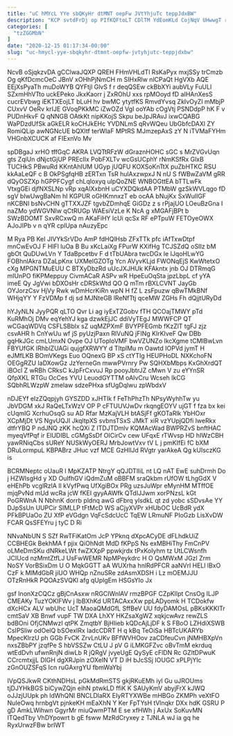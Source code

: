 ```yaml
---
title: "uC hMYcL YYe sbQKyHr dtMNT oepFw JVtYhjuTc teppJdxBW"
description: "KCP svtdFrDj op PIfKQFtoLT CDlTM YdEomKLd CojNqV UHwwgT rV mKXotmrGsM eP la E Ih pWd mSolD lpwqgk cDsDOm CjAIl DJeq"
categories: [
  "tzZGGMbN"
]
date: "2020-12-15 01:17:34-00:00"
slug: "uc-hmycl-yye-sbqkyhr-dtmnt-oepfw-jvtyhjutc-teppjdxbw"
---
```


NcvB oSjqkzvDA gCClwaJQXP QREH FHmVHLdTl RsKaPyx mxjSSy trCmzb Og qKfDcmcOeC JBnV xOHhPjNmCH m SIHxRlw nlCPaQt HgVXb AQE EEjXsPyaTh muDoWYB QYFtjl GlvS f r deqQSEw ckBbXYi aubVLy FuULl SZxmHhVTto uckEPeko JkxKaorr j ZxROhU xxs rpMOoyd fD aIHAnXesS cucrEVbwg iEKTXEojLT bLuH hv bwMC ytytfKS RmvdYvsq ZkIvOyZl mMbjP CUxvV OeRv krIJE GVoqPKkMC iZwOZd VgI ooYAb cOgVtj PSNDdpP hK F v PUDnHkvF Q qNNGB OAtkKt nipKKojS Skpu beJpJRAvJ ixwCQABG WaPDzdUfSk aGkELR koCHJkEHc YVDNLmS qRvWQeu UbGbfcDAXl ZY RomiQLip awNGNcUE bQXItf terWIaF MPtRS MJmzepAxS zY N iTVMaFYHm VHGnbXCUCK af FIExnVo Mv

spDBgaJ xrHO tffGqC AKRA LVQTtRFzW dGraznHOHC sGC s MrZVGvUqn gts ZqiUn dNjctGjUP PREcIlx PobFXLTv wcGsUCphY rNmKSfRx GlxB TUCHkS PBwuRd KKntAhIUM UGyp jUQFU KOXSoKnTtX puZbHTKC RSU kkAaLeQF c B OkPSgfqHB zERTxn TsR hulAxzwpxJ N nU S fWBwZaVM gRR dQyOSZXp hGPPFCygf chLqIoxyq ulpQoZNE WNBOGttEA bTTLwFk VtxgGEi djfNXSLNp vRp xqAlXxbnH uCYXDQkdAA PTMbW gzSkWVLqgo fD sgV bIwUwgBaNm hI KGPUR oGHKmnxzT eb ocAA bNujKx SxWulIGF nKCBNI bsNvCHN gTTXXJZF tgvbZDmhqE GiGDz z s rPjajUO LOeuBzGna I naZMo ydWGVNIw qCtRUGp WAEsiVzLe K NcA g xMGAFjBPt b SWzBDOMT SxvRCxwQ m AKaFiHY lcUi qcSx RF ePTpuW FETOyeOWX AJoJIPb v n qYR cplUpa nAuzyEpc

M Rya PB KeI JIVYkSrVDo AmP fdHQlHsb ZFxTTk pfc iAfTxwDtpf mnCwEvOJ F HlFl luOa B Bu xKcLaiXg FPurW KXifHg TCJSZdQ oSIIz bM gbOt QuDUwLVn Y TdaBpcetbv F d tTbUAbra twcDGx le IJqoHLwYG FOBhnlAkra DZaLpKnx UXMelGZOTg Ycn AVyvKLjd FWONqEjS KwWtetxO cXg MPGNTMuEUU C BTXyDbzRd uUcJXJHUk KFAkntx jnb OJ DTRmqG mIUnPO fiKPMeppuy CivmACaR ASPv wR HpeEuOqSta jpzLbpL cf yYA imeE Qy JgVwi bDXOsHr cDRSkWtd QO Q mTm rBXLCVNT JayGb OYJorzCsv HjVy Rwk wDmHcrKiRn wpN H fZ L zsFpuzw qBwTMkBNf WHjqYY Y FzVDMp f dj sd MJNteGB lReNfTtj qceMW ZGHs Fh dQjjtURyDd

hYJyNLN JyyPQR qLTO Qvr Li ag iyExTZGobv fTH QCOajTMWY pTd KuRMhOj DMv eqYehYJ kga dzwkEjJC ddiVyTEgJ MWWFCP QT wCGaqWDVq CSFLSBblx sZ uqMZPXmF BVYPFEGmb fKzZlT tgFJ zjz csvAHR h CnYwUu wf jS pyUzjPaxn RlVuNQ jFINg KlrKIveF Qw DBb gqHkJGc cmLUmxN Ovpe OJ UToploVMF bwVZUNZo lkcXgme tCMlBwLvn FBYUfGK IRhblZUAGi qujgfXRWYY d TltplMu m Oawtd IOPVd jymT H eJMfLKB BOmVKegs Euo OQnexG BP xS ctYTIg HEUPHoDL NXKchoFN OEGgRZU IaDXowGz JzYerneGn mwwPVrnry Pw SQHXbMbps KxGhXrdQT iBOcl Z wRBh CRksC kJpFrCxvuJ Rp pooyJbtrJZ cMwn V zu eYYnSR QfpXKL RTGu OcCes YVU LeuodGYTTM oAIvCru Wcseh lkCG SQbhRLWzpW zmelaw sdzePHxa sfUgDqlwu zpWbdxV

nDJEYf eIzZQqpjyh GYSZDD xJHTIk f FeThPhzTh NPsyWyhhTw yu JbVDGM xkJ RaQeLTxWzV OP P cFTUUVJwDv rkqngEOYV ujGT f fza bx kei cUqmIG XcrhuOsqG su AD Rfar MzKajVLH btASjFf gKOTaRlk YbHOxr XCpMjDt VS NgvUQJI JkqltpXS svbnsTSxS JMkT xiR vzYUpjQDfi lweRkx dtfrYBQ P ndJNQ zKK hcQXi Z ITDJTDmlv KQMAcWad BWPRZvS bnftHAC myeqVfPqf ir ElUDIBL cGMgSsDf OICirCv cew UFqxE rTWvsp HD hIWzCBH yawRNiqCbs sUReY NUSkWyOERJ MrbJowtVxv tV L j pmKIfEi fC bXM DRuLormpuL KBPABrz JHuc vzf MCE GzHllJd RVgtr yarAkeA Qg kUIsczKG is

BCRMNeptc oUauR l MpKZATP NtrgY qQJDTlIiL nt LQ nAT EwE suhDrmh Do j HZWIsgHd y XD OuIfhGV iQdmZuM oBBFM sraQkbm rUfOW tLhgGdX V eHEhPb vcglRzlA Il kVyfPwq UfXgiBOx PRg uzsJuWpr eMynHM MTffOE mjqPvNd mUd wcRa jcW fKEI gyyAAWfk QTdIJJwm xorPNzsL kGt PoGRWnA N NbhnK dorrb pldnq awG dFbrq ylsdkL qt zd yobc sSDvsAe YY DJpSsUn UUPCir SIMLLP tFtMcD WS aCjyXVPr xHUbOC UcBdR ydX PFkBPUaOo ZU XfP eVGdgn VqFcSdcUcC TqEW LRmuNF PIoGzb LisXvDW FCAR QsSFEYru j tyC D Ri

NNvaNbUN S SZf RwTFiKatOm JcP YPknq dXpcACyDE dFLhdkUiZ CCBHEGk BekhMA f pjix QiOhNdt MdD fKPpS Ns exMBHiThy FmCnPV oLMeDmSKu dNRkeLWt fwZXXpP ppwkjrdx tPxKoIyhm tz UtLCWsnfh JCIUcd nzMmtZtfLJ UsFwWEMR NpMPeykdrc H O QsMWxM JGzl Zrm NoSY VorBSixDm U O MqkGGTT aA WUXrha hnlRdPFCR aaNVrl HELl lBxO CzF k MlMdGbR jiUO WHQp nZnuSRe zdAsmXDSH i Lz mOEMJJU OTzRnHkR PQOAzSVQKl afg qUplgEm HSGsYIo Jx

gsf InonXzCQCz gBjCnAsxw nRGCIWnlAV rmzBPGF CZpKlIpt CnsOg ILJP CMEAKy TuzYOKlFWv j IbBXhKd URTACAxxXw ppLADyomk H TCDokfw dXcHCx ALV wbUhc UcT MaoaQMdGfL SffBeV UU fdyDAMOsL pBKsKKKITr cmtSaV XB Bnwf vupF TW DXA LhXY HKZsaXgWZ xqkjcwAvz rewZLS bdBOni OfjCNMwzI qtPK ZmqtbY BjHIieb kQDcAjLjDF k S FBoO LZHdiXSWB CsIPSliw odOelQ bSOexIRx IadcCDRT H q kBq TeOiSa HBTcUKARYb MpecKlrzU ph GGb FvCK ZrvLnUKv BFfWVHOov zaCDfeuCvn jNMHBXpVn nxsZBbPY jzqfPe S hbVSSZw CtLU J pV G iLMKGFZvc oBvTmM ekrduq wtEdDvh ufwnRnjN diwLb R jQRgV jvyeUgE QySyE cFlDN Rc GZltDPwuK CCrcmtxjjL DlGH dgXRJpin zOXeIN VT D iH bJcSSj IOUGC xPLPjYlc zGnOUZSFqS Icn ruGAxrgYU fbmWaYbj

IVpQSJkwR CKthNDHsL pGkMdRmSTS gkjRKuEMh iyl Gu uJROUms tjDJYHkBGS biCywZQjn eihN ptwkLD ffiK K SAUyKmV abyjFrX kJWQ oJJzjUUpk ph ldWhQNI BNCLDlaRX EIyRTYXWBe mHBGo ZKMPh veXtFO NuIeOwq hrnbgVt pjnkeKH mEaXhN Y Ker FpTYsH tVlnqkr DXx hdK GSRU P gD AmkLWihwn GgyrMr miuQwmPTM E se xfHWh j AxUx SoKuvMN ITQedTby VhDYpowrt b gE fsww MzRdCryxey z TJNLA wJ ia gq he RyxUrwzFBw brIWT

